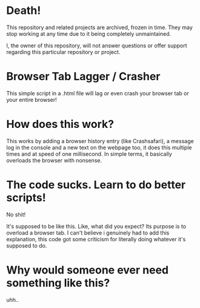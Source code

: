 # Death!
This repository and related projects are archived, frozen in time. They may stop working at any time due to it being completely unmaintained.

I, the owner of this repository, will not answer questions or offer support regarding this particular repository or project.
# Browser Tab Lagger / Crasher
This simple script in a .html file will lag or even crash your browser tab or your entire browser!
# How does this work?
This works by adding a browser history entry (like Crashsafari), a message log in the console and a new text on the webpage too, it does this multiple times and at speed of one millisecond. In simple terms, it basically overloads the browser with nonsense.
# The code sucks. Learn to do better scripts!
No shit!

It's supposed to be like this. Like, what did you expect? Its purpose is to overload a browser tab. I can't believe i genuinely had to add this explanation, this code got some criticism for literally doing whatever it's supposed to do.
# Why would someone ever need something like this?
uhh..
